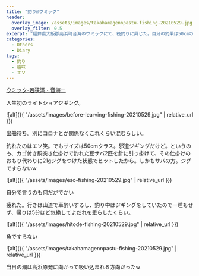 ```yaml
---
title: "釣り@ウミック"
header:
  overlay_image: /assets/images/takahamagennpastu-fishing-20210529.jpg
  overlay_filter: 0.5
excerpt: "福井県大飯郡高浜町音海のウミックにて、筏釣りに興じた。自分の釣果は50cmのエソ1匹笑"
categories:
  - Others
  - Diary
tags:
  - 釣り
  - 趣味
  - エソ
---
```


[ウミック-若狭湾・音海ー](http://umikku.com/)

人生初のライトショアジギング。

![alt]({{ "/assets/images/before-learving-fishing-20210529.jpg" | relative_url }})
<figcaption>出船待ち。別にコロナとか関係なくこれくらい混むらしい。</figcaption>
<p></p>

釣れたのはエソ笑。でもサイズは50cmクラス。邪道ジギングだけど。というのも、カゴ付き胴突き仕掛けで釣れた豆サバ2匹を針に引っ掛けて、その仕掛けのおもり代わりに21gジグをつけた状態でヒットしたから。しかもサバの方。ジグですらないw

![alt]({{ "/assets/images/eso-fishing-20210529.jpg" | relative_url }})
<figcaption>自分で言うのも何だがでかい</figcaption>
<p></p>

疲れた。行きは山道で車酔いするし、釣り中はジギングをしていたので一睡もせず、帰りは5分ほど気絶してよだれを垂らしたくらい。

![alt]({{ "/assets/images/hitode-fishing-20210529.jpg" | relative_url }})
<figcaption>魚ですらない</figcaption>
<p></p>

![alt]({{ "/assets/images/takahamagennpastu-fishing-20210529.jpg" | relative_url }})
<figcaption>当日の潮は高浜原発に向かって吸い込まれる方向だったw</figcaption>
<p></p>

